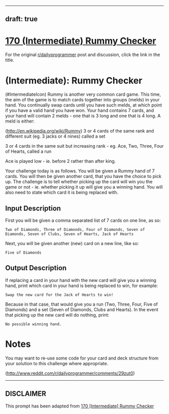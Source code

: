 ---
draft: true
----

# [170 (Intermediate) Rummy Checker](https://www.reddit.com/r/dailyprogrammer/comments/2a9u0a/792014_challenge_170_intermediate_rummy_checker/)

For the original [r/dailyprogrammer](https://www.reddit.com/r/dailyprogrammer/) post and discussion, click the link in the title.

#  (Intermediate): Rummy Checker
(#IntermediateIcon)
Rummy is another very common card game. This time, the aim of the game is to match cards together into groups (melds) in your hand. You continually swap cards until you have such melds, at which point if you have a valid hand you have won. Your hand contains 7 cards, and your hand will contain 2 melds - one that is 3 long and one that is 4 long. A meld is either:

(http://en.wikipedia.org/wiki/Rummy)
3 or 4 cards of the same rank and different suit (eg. 3 jacks or 4 nines) called a set

3 or 4 cards in the same suit but increasing rank - eg. Ace, Two, Three, Four of Hearts, called a run

Ace is played low - ie. before 2 rather than after king.

Your challenge today is as follows. You will be given a Rummy hand of 7 cards. You will then be given another card, that you have the choice to pick up. The challenge is to tell whether picking up the card will win you the game or not - ie. whether picking it up will give you a winning hand. You will also need to state which card it is being replaced with.

## Input Description
First you will be given a comma separated list of 7 cards on one line, as so:


```
Two of Diamonds, Three of Diamonds, Four of Diamonds, Seven of Diamonds, Seven of Clubs, Seven of Hearts, Jack of Hearts
```
Next, you will be given another (new) card on a new line, like so:


```
Five of Diamonds
```
## Output Description
If replacing a card in your hand with the new card will give you a winning hand, print which card in your hand is being replaced to win, for example:


```
Swap the new card for the Jack of Hearts to win!
```
Because in that case, that would give you a run (Two, Three, Four, Five of Diamonds) and a set (Seven of Diamonds, Clubs and Hearts). In the event that picking up the new card will do nothing, print:


```
No possible winning hand.
```
# Notes
You may want to re-use some code for your card and deck structure from your solution to this challenge where appropriate.

(http://www.reddit.com/r/dailyprogrammer/comments/29zut0)

----
## **DISCLAIMER**
This prompt has been adapted from [170 [Intermediate] Rummy Checker](https://www.reddit.com/r/dailyprogrammer/comments/2a9u0a/792014_challenge_170_intermediate_rummy_checker/
)
